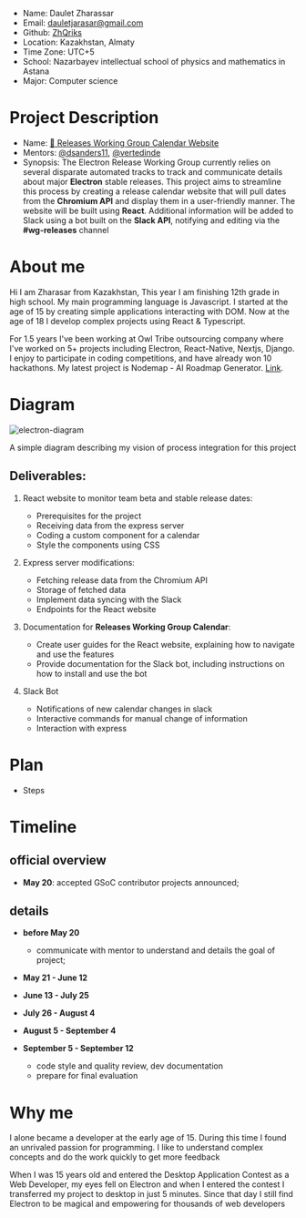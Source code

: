 - Name: Daulet Zharassar
- Email: dauletjarasar@gmail.com
- Github: [ZhQriks](https://github.com/zhqriks)
- Location: Kazakhstan, Almaty
- Time Zone: UTC+5
- School: Nazarbayev intellectual school of physics and mathematics in Astana
- Major: Computer science

**Project Description**
=====================
- Name: [📅 Releases Working Group Calendar Website](https://ccextractor.org/public/gsoc/rtorrent-modern-rpc/)
- Mentors: [@dsanders11](https://github.com/dsanders11), [@vertedinde](https://github.com/vertedinde)
- Synopsis:
  The Electron Release Working Group currently relies on several disparate automated tracks to track and communicate details about major **Electron** stable releases. This project aims to streamline this process by creating a release calendar website that will pull dates from the **Chromium API** and display them in a user-friendly manner. The website will be built using **React**. Additional information will be added to Slack using a bot built on the **Slack API**, notifying and editing via the **#wg-releases** channel


**About me**
=====================
Hi I am Zharasar from Kazakhstan, This year I am finishing 12th grade in high school. My main programming language is Javascript. I started at the age of 15 by creating simple applications interacting with DOM. Now at the age of 18 I develop complex projects using React & Typescript.

For 1.5 years I've been working at Owl Tribe outsourcing company where I've worked on 5+ projects including Electron, React-Native, Nextjs, Django. I enjoy to participate in coding competitions, and have already won 10 hackathons. My latest project is Nodemap - AI Roadmap Generator. [Link](https://nodemap.vercel.app).


**Diagram**
==
![electron-diagram](https://github.com/ZhQriks/gsoc-proposal/assets/49629027/f23a86f4-0adb-4dd4-9aa8-8c4165756545)

A simple diagram describing my vision of process integration for this project

## Deliverables:

1. React website to monitor team beta and stable release dates:
   - Prerequisites for the project
   - Receiving data from the express server
   - Coding a custom component for a calendar
   - Style the components using CSS

2. Express server modifications:
   - Fetching release data from the Chromium API
   - Storage of fetched data
   - Implement data syncing with the Slack
   - Endpoints for the React website

3. Documentation for **Releases Working Group Calendar**:
   - Create user guides for the React website, explaining how to navigate and use the features
   - Provide documentation for the Slack bot, including instructions on how to install and use the bot

4. Slack Bot
   - Notifications of new calendar changes in slack
   - Interactive commands for manual change of information
   - Interaction with express


**Plan**
=====================

- Steps

**Timeline**
=====================

## official overview

- **May 20**: accepted GSoC contributor projects announced;

## details

- **before May 20**
  - communicate with mentor to understand and details the goal of project;

- **May 21 - June 12**

- **June 13 - July 25**
 

- **July 26 - August 4**

- **August 5 - September 4**

- **September 5 - September 12**
  - code style and quality review, dev documentation
  - prepare for final evaluation

**Why me**
=====================
I alone became a developer at the early age of 15.  During this time I found an unrivaled passion for programming. I like to understand complex concepts and do the work quickly to get more feedback

When I was 15 years old and entered the Desktop Application Contest as a Web Developer, my eyes fell on Electron and when I entered the contest I transferred my project to desktop in just 5 minutes. Since that day I still find Electron to be magical and empowering for thousands of web developers
